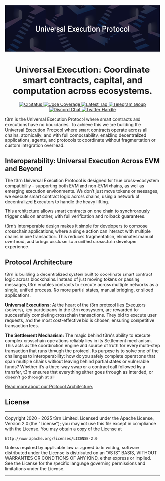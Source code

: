 <p align="center">
    <img height="150" src="./docs/main/static/img/readme-banner.png?raw=true"/>
</p>
<h1 align="center">
Universal Execution: Coordinate smart contracts, capital, and computation across ecosystems.
</h1>

<p align="center">
  <a href="https://github.com/t3rn/t3rn/actions">
    <img src="https://img.shields.io/github/actions/workflow/status/t3rn/t3rn/circuit-build-test-ci.yml?branch=development&style=flat-square&label=CI&logo=github-actions&logoColor=white" alt="CI Status" />
  </a>
  <a href="https://codecov.io/gh/t3rn/t3rn">
    <img src="https://img.shields.io/codecov/c/github/t3rn/t3rn/development?style=flat-square&logo=codecov&logoColor=white" alt="Code Coverage" />
  </a>
  <a href="https://github.com/t3rn/t3rn/tags/">
    <img src="https://img.shields.io/github/v/tag/t3rn/t3rn?style=flat-square&label=Latest%20Tag&logo=git&logoColor=white" alt="Latest Tag" />
  </a>
  <a href="https://telegram.dog/T3RN_official">
    <img src="https://img.shields.io/endpoint?color=neon&style=flat-square&url=https%3A%2F%2Ftg.sumanjay.workers.dev%2FT3RN_official&logo=telegram&logoColor=white" alt="Telegram Group" />
  </a>
  <a href="https://discord.gg/t3rn">
    <img src="https://img.shields.io/badge/Discord-5865F2?style=flat-square&logo=discord&logoColor=white" alt="Discord Chat" />
  </a>
  <a href="https://twitter.com/t3rn_io">
    <img src="https://img.shields.io/badge/Twitter-1DA1F2?style=flat-square&logo=twitter&logoColor=white" alt="Twitter Handle" />
  </a>
</p>

t3rn is the Universal Execution Protocol where smart contracts and executions have no boundaries. To achieve this we are building the Universal Execution Protocol where smart contracts operate across all chains, atomically, and with full composability, enabling decentralized applications, agents, and protocols to coordinate without fragmentation or custom integration overhead.

## Interoperability: Universal Execution Across EVM and Beyond

The t3rn Universal Execution Protocol is designed for true cross-ecosystem compatibility - supporting both EVM and non-EVM chains, as well as emerging execution environments. We don’t just move tokens or messages, we execute smart contract logic across chains, using a network of decentralized Executors to handle the heavy lifting.

This architecture allows smart contracts on one chain to synchronously trigger calls on another, with full verification and rollback guarantees.

t3rn’s interoperable design makes it simple for developers to compose crosschain applications, where a single action can interact with multiple chains in one transaction. This reduces fragmentation, eliminates manual overhead, and brings us closer to a unified crosschain developer experience.

## Protocol Architecture

t3rn is building a decentralized system built to coordinate smart contract logic across blockchains. Instead of just moving tokens or passing messages, t3rn enables contracts to execute across multiple networks as a single, unified process. No more partial states, manual bridging, or siloed applications.

**Universal Executions:** At the heart of the t3rn protocol lies Executors (solvers), key participants in the t3rn ecosystem, are rewarded for successfully completing crosschain transactions. They bid to execute user requests, and the most cost-effective bid is chosen, ensuring competitive transaction fees.

**The Settlement Mechanism:** The magic behind t3rn's ability to execute complex crosschain operations reliably lies in its Settlement mechanism. This acts as the coordination engine and source of truth for every multi-step transaction that runs through the protocol. Its purpose is to solve one of the challenges to interoperability: how do you safely complete operations that span multiple chains without leaving behind partial states or vulnerable funds? Whether it’s a three-way swap or a contract call followed by a transfer, t3rn ensures that everything either goes through as intended, or doesn’t go through at all.

[Read more about our Protocol Architecture.](https://docs.t3rn.io/protocol-architecture)

## License

---

Copyright 2020 - 2025 t3rn Limited.
Licensed under the Apache License, Version 2.0 (the "License");
you may not use this file except in compliance with the License.
You may obtain a copy of the License at

    http://www.apache.org/licenses/LICENSE-2.0

Unless required by applicable law or agreed to in writing, software
distributed under the License is distributed on an "AS IS" BASIS,
WITHOUT WARRANTIES OR CONDITIONS OF ANY KIND, either express or implied.
See the License for the specific language governing permissions and
limitations under the License.

---
